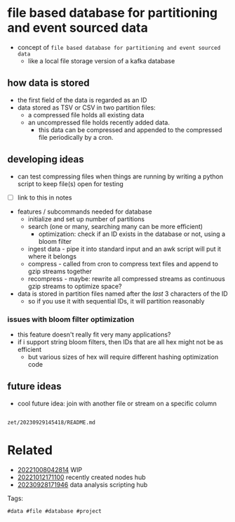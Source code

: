 # file based database for partitioning and event sourced data

- concept of `file based database for partitioning and event sourced data`
  - like a local file storage version of a kafka database

##  how data is stored
- the first field of the data is regarded as an ID
- data stored as TSV or CSV in two partition files:
  - a compressed file holds all existing data
  - an uncompressed file holds recently added data.
    - this data can be compressed and appended to the compressed file periodically by a cron.

## developing ideas
- can test compressing files when things are running by writing a python script to keep file(s) open for testing
- [ ] link to this in notes
- features / subcommands needed for database
  - initialize and set up number of partitions
  - search (one or many, searching many can be more efficient)
    - optimization: check if an ID exists in the database or not, using a bloom filter
  - ingest data - pipe it into standard input and an awk script will put it where it belongs
  - compress - called from cron to compress text files and append to gzip streams together
  - recompress - maybe: rewrite all compressed streams as continuous gzip streams to optimize space?
- data is stored in partition files named after the _last_ 3 characters of the ID
  - so if you use it with sequential IDs, it will partition reasonably

### issues with bloom filter optimization
- this feature doesn't really fit very many applications?
- if i support string bloom filters, then IDs that are all hex might not be as efficient
  - but various sizes of hex will require different hashing optimization code

## future ideas
- cool future idea: join with another file or stream on a specific column

```
```

` zet/20230929145418/README.md `

# Related

- [20221008042814](/zet/20221008042814/README.md) WIP
- [20221012171100](/zet/20221012171100/README.md) recently created nodes hub
- [20230928171946](/zet/20230928171946/README.md) data analysis scripting hub

Tags:

    #data #file #database #project

